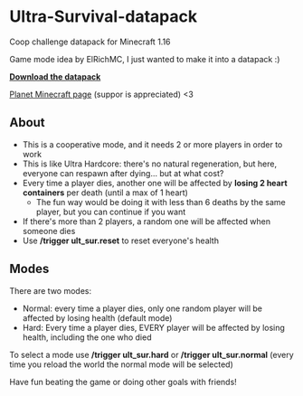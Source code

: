 # Ultra-Survival-datapack
Coop challenge datapack for Minecraft 1.16

Game mode idea by ElRichMC, I just wanted to make it into a datapack :)

**[Download the datapack](https://github.com/Shaaaaaaaaaron/Ultra-Survival-datapack/releases)**

[Planet Minecraft page]() (suppor is appreciated) <3

## About
- This is a cooperative mode, and it needs 2 or more players in order to work
- This is like Ultra Hardcore: there's no natural regeneration, but here, everyone can respawn after dying... but at what cost?
- Every time a player dies, another one will be affected by **losing 2 heart containers** per death (until a max of 1 heart)
  - The fun way would be doing it with less than 6 deaths by the same player, but you can continue if you want
- If there's more than 2 players, a random one will be affected when someone dies
- Use **/trigger ult_sur.reset** to reset everyone's health

## Modes
There are two modes:
- Normal: every time a player dies, only one random player will be affected by losing health (default mode)
- Hard: Every time a player dies, EVERY player will be affected by losing health, including the one who died

To select a mode use **/trigger ult_sur.hard** or **/trigger ult_sur.normal**
(every time you reload the world the normal mode will be selected)

Have fun beating the game or doing other goals with friends!
